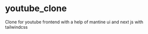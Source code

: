 # youtube_clone
Clone for youtube frontend with a help of mantine ui and next js  with tailwindcss 
